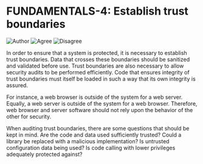 # FUNDAMENTALS-4: Establish trust boundaries

![Author](https://img.shields.io/badge/Author-Oracle-blue.svg)
![Agree](https://img.shields.io/badge/AGREE-2-green.svg)
![Disagree](https://img.shields.io/badge/DISAGREE-0-red.svg)

In order to ensure that a system is protected, it is necessary to establish trust boundaries. Data that crosses these boundaries should be sanitized and validated before use. Trust boundaries are also necessary to allow security audits to be performed efficiently. Code that ensures integrity of trust boundaries must itself be loaded in such a way that its own integrity is assured.

For instance, a web browser is outside of the system for a web server. Equally, a web server is outside of the system for a web browser. Therefore, web browser and server software should not rely upon the behavior of the other for security.

When auditing trust boundaries, there are some questions that should be kept in mind. Are the code and data used sufficiently trusted? Could a library be replaced with a malicious implementation? Is untrusted configuration data being used? Is code calling with lower privileges adequately protected against?
